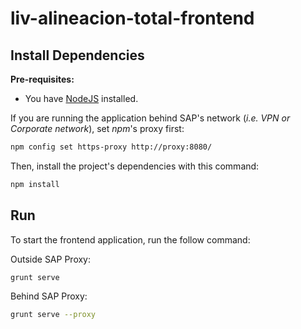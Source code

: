 # liv-alineacion-total-frontend



## Install Dependencies

**Pre-requisites:**
- You have [NodeJS](https://nodejs.org/en/) installed.

If you are running the application behind SAP's network (*i.e. VPN or Corporate network*), set *npm*'s proxy first:

```sh
npm config set https-proxy http://proxy:8080/
```

Then, install the project's dependencies with this command:
```sh
npm install
```

## Run
To start the frontend application, run the follow command:

Outside SAP Proxy:
```sh
grunt serve
```

Behind SAP Proxy:
```sh
grunt serve --proxy
```
